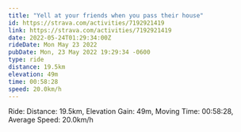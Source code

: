 ```yaml
---
title: "Yell at your friends when you pass their house"
id: https://strava.com/activities/7192921419
link: https://strava.com/activities/7192921419
date: 2022-05-24T01:29:34:00Z
rideDate: Mon May 23 2022
pubDate: Mon, 23 May 2022 19:29:34 -0600
type: ride
distance: 19.5km
elevation: 49m
time: 00:58:28
speed: 20.0km/h
---
```

Ride: Distance: 19.5km, Elevation Gain: 49m, Moving Time: 00:58:28, Average Speed: 20.0km/h